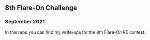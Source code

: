 ## 8th Flare-On Challenge
### September 2021

In this repo you can find my write-ups for the 8th Flare-On RE contest.



